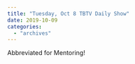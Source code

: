 ```yaml
---
title: "Tuesday, Oct 8 TBTV Daily Show"
date: 2019-10-09
categories: 
  - "archives"
---
```


Abbreviated for Mentoring!
